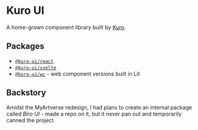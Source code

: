 # Kuro UI

A home-grown component library built by [Kuro][kuro].

## Packages

- [`@kuro-ui/react`](/packages/react)
- [`@kuro-ui/svelte`](/packages/svelte/)
- [`@kuro-ui/wc`](/packages/web-components/) - web component versions built in Lit

## Backstory

Amidst the MyArtverse redesign, I had plans to create an internal package called _Biro UI_ -
made a repo on it, but it never pan out and temporarily canned the project.

[kuro]: https://github.com/kurojifusky
